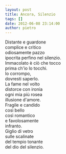 ```yaml
---
layout: post
title: Ancora, Silenzio
tags: []
date: 2012-06-08 23:14:00
author: pietro
---
```

Distante e guardone<br/>complice e critico<br/>odiosamente pazzo<br/>ipocrita perfino nel silenzio.<br/>Immacolato è ciò che tocco<br/>prima ch'io lo tocchi.<br/>Io corrompo,<br/>dovresti saperlo.<br/>La fame nel volto<br/>distorce con ironia<br/>ogni mia più rosea<br/>illusione d'amore.<br/>Fragile e candido<br/>così bello<br/>così romantico<br/>e favolosamente<br/>infranto.<br/>Giglio di vetro<br/>sulle scalinate<br/>del tempio tonante<br/>del dio del silenzio.
